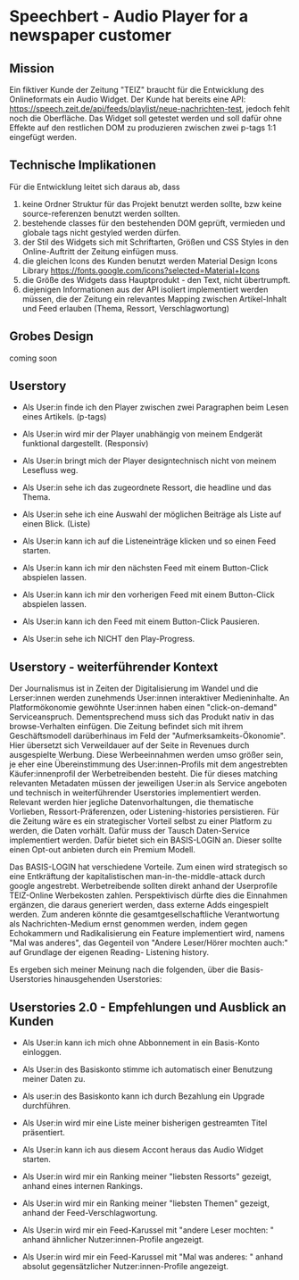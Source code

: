 # Speechbert - Audio Player for a newspaper customer

## Mission
Ein fiktiver Kunde der Zeitung "TEIZ" braucht für die Entwicklung des Onlineformats ein Audio Widget.
Der Kunde hat bereits eine API: https://speech.zeit.de/api/feeds/playlist/neue-nachrichten-test, jedoch fehlt noch die Oberfläche. Das Widget soll getestet werden und soll dafür ohne Effekte auf den restlichen DOM zu produzieren zwischen zwei p-tags  1:1 eingefügt werden.

## Technische Implikationen
Für die Entwicklung leitet sich daraus ab, dass 
1. keine Ordner Struktur für das Projekt benutzt werden sollte, bzw keine source-referenzen benutzt werden sollten.
2. bestehende classes für den bestehenden DOM geprüft, vermieden und globale tags nicht gestyled werden dürfen.
3. der Stil des Widgets sich mit Schriftarten, Größen und CSS Styles in den Online-Auftritt der Zeitung einfügen muss.
4. die gleichen Icons des Kunden benutzt werden Material Design Icons Library https://fonts.google.com/icons?selected=Material+Icons
5. die Größe des Widgets dass Hauptprodukt - den Text, nicht übertrumpft.
6. diejenigen Informationen aus der API isoliert implementiert werden müssen, die der Zeitung ein relevantes Mapping zwischen
    Artikel-Inhalt und Feed erlauben (Thema, Ressort, Verschlagwortung)

## Grobes Design
coming soon

## Userstory
+ Als User:in finde ich den Player zwischen zwei Paragraphen beim Lesen eines Artikels. (p-tags)
+ Als User:in wird mir der Player unabhängig von meinem Endgerät funktional dargestellt. (Responsiv)
+ Als User:in bringt mich der Player designtechnisch nicht von meinem Lesefluss weg.
+ Als User:in sehe ich das zugeordnete Ressort, die headline und das Thema.
+ Als User:in sehe ich eine Auswahl der möglichen Beiträge als Liste auf einen Blick. (Liste)

+ Als User:in kann ich auf die Listeneinträge klicken und so einen Feed starten.
+ Als User:in kann ich mir den nächsten Feed mit einem Button-Click abspielen lassen.
+ Als User:in kann ich mir den vorherigen Feed mit einem Button-Click abspielen lassen.
+ Als User:in kann ich den Feed mit einem Button-Click Pausieren.
+ Als User:in sehe ich NICHT den Play-Progress.

## Userstory - weiterführender Kontext
Der Journalismus ist in Zeiten der Digitalisierung im Wandel und die Lerser:innen werden zunehmends User:innen interaktiver 
Medieninhalte. An Platformökonomie gewöhnte User:innen haben einen "click-on-demand" Serviceanspruch. Dementsprechend muss 
sich das Produkt nativ in das browse-Verhalten einfügen. Die Zeitung befindet sich mit ihrem Geschäftsmodell darüberhinaus im Feld der "Aufmerksamkeits-Ökonomie". Hier übersetzt sich Verweildauer auf der Seite in Revenues durch ausgespielte Werbung. Diese Werbeeinnahmen werden umso größer sein, je eher eine Übereinstimmung des User:innen-Profils mit dem angestrebten Käufer:innenprofil der Werbetreibenden besteht. Die für dieses matching relevanten Metadaten müssen der jeweiligen User:in als Service angeboten und technisch in weiterführender Userstories implementiert werden. Relevant werden hier jegliche Datenvorhaltungen, die thematische Vorlieben, Ressort-Präferenzen, oder Listening-histories persistieren. Für die Zeitung wäre es ein strategischer Vorteil selbst zu einer Platform zu werden, die Daten vorhält. Dafür muss der Tausch Daten-Service implementiert werden. Dafür bietet sich ein BASIS-LOGIN an. Dieser sollte einen Opt-out anbieten durch ein Premium Modell.

Das BASIS-LOGIN hat verschiedene Vorteile.
Zum einen wird strategisch so eine Entkräftung der kapitalistischen man-in-the-middle-attack durch google angestrebt. Werbetreibende sollten direkt anhand der Userprofile TEIZ-Online Werbekosten zahlen. Perspektivisch dürfte dies die Einnahmen ergänzen, die daraus generiert werden, dass externe Adds eingespielt werden.
Zum anderen könnte die gesamtgesellschaftliche Verantwortung als Nachrichten-Medium ernst genommen werden, indem gegen Echokammern und Radikalisierung ein Feature implementiert wird, namens "Mal was anderes", das Gegenteil von "Andere Leser/Hörer mochten auch:" auf Grundlage der eigenen Reading- Listening history. 

Es ergeben sich meiner Meinung nach die folgenden, über die Basis-Userstories hinausgehenden Userstories:

## Userstories 2.0 - Empfehlungen und Ausblick an Kunden
+ Als User:in kann ich mich ohne Abbonnement in ein Basis-Konto einloggen.
+ Als User:in des Basiskonto stimme ich automatisch einer Benutzung meiner Daten zu.
+ Als user:in des Basiskonto kann ich durch Bezahlung ein Upgrade durchführen.

+ Als User:in wird mir eine Liste meiner bisherigen gestreamten Titel präsentiert.
+ Als User:in kann ich aus diesem Accont heraus das Audio Widget starten.
+ Als User:in wird mir ein Ranking meiner "liebsten Ressorts" gezeigt, anhand eines internen Rankings.
+ Als User:in wird mir ein Ranking meiner "liebsten Themen" gezeigt, anhand der Feed-Verschlagwortung.
+ Als User:in wird mir ein Feed-Karussel mit "andere Leser mochten: " anhand ähnlicher Nutzer:innen-Profile angezeigt.
+ Als User:in wird mir ein Feed-Karussel mit "Mal was anderes: " anhand absolut gegensätzlicher Nutzer:innen-Profile angezeigt.
